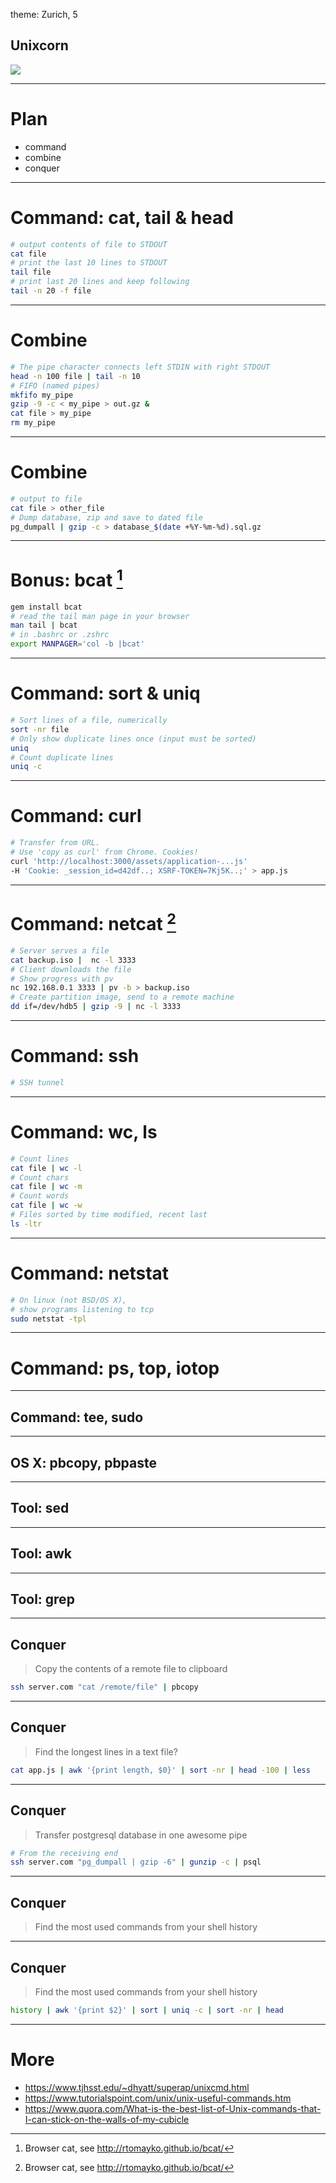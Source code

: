 theme: Zurich, 5

## Unixcorn
![](unicorn-cartoon.jpg)

---

# Plan

* command
* combine
* conquer

---

# Command: cat, tail & head

```bash
# output contents of file to STDOUT
cat file
# print the last 10 lines to STDOUT
tail file
# print last 20 lines and keep following
tail -n 20 -f file
```

---

# Combine

```bash
# The pipe character connects left STDIN with right STDOUT
head -n 100 file | tail -n 10
# FIFO (named pipes)
mkfifo my_pipe
gzip -9 -c < my_pipe > out.gz &
cat file > my_pipe
rm my_pipe
```

---

# Combine

```bash
# output to file
cat file > other_file
# Dump database, zip and save to dated file
pg_dumpall | gzip -c > database_$(date +%Y-%m-%d).sql.gz
```

---

# Bonus: bcat [^1]

```bash
gem install bcat
# read the tail man page in your browser
man tail | bcat
# in .bashrc or .zshrc
export MANPAGER='col -b |bcat'
```

[^1]: Browser cat, see http://rtomayko.github.io/bcat/

---

# Command: sort & uniq

```bash
# Sort lines of a file, numerically
sort -nr file
# Only show duplicate lines once (input must be sorted)
uniq
# Count duplicate lines
uniq -c
```

---

# Command: curl

```bash
# Transfer from URL.
# Use 'copy as curl' from Chrome. Cookies!
curl 'http://localhost:3000/assets/application-...js'
-H 'Cookie: _session_id=d42df..; XSRF-TOKEN=7Kj5K..;' > app.js
```

---

# Command: netcat [^1]

```bash
# Server serves a file
cat backup.iso |  nc -l 3333
# Client downloads the file
# Show progress with pv
nc 192.168.0.1 3333 | pv -b > backup.iso
# Create partition image, send to a remote machine
dd if=/dev/hdb5 | gzip -9 | nc -l 3333
```

[^1]: https://www.g-loaded.eu/2006/11/06/netcat-a-couple-of-useful-examples/

---

# Command: ssh

```bash
# SSH tunnel
```

---

# Command: wc, ls

```bash
# Count lines
cat file | wc -l
# Count chars
cat file | wc -m
# Count words
cat file | wc -w
# Files sorted by time modified, recent last
ls -ltr
```

---

# Command: netstat

```bash
# On linux (not BSD/OS X),
# show programs listening to tcp
sudo netstat -tpl
```

---

# Command: ps, top, iotop


---

## Command: tee, sudo

---

## OS X: pbcopy, pbpaste

---

## Tool: sed

---

## Tool: awk

---

## Tool: grep

---

## Conquer

> Copy the contents of a remote file to clipboard

```bash
ssh server.com "cat /remote/file" | pbcopy
```

---

## Conquer

> Find the longest lines in a text file?

```bash
cat app.js | awk '{print length, $0}' | sort -nr | head -100 | less
```

---

## Conquer

> Transfer postgresql database in one awesome pipe

```bash
# From the receiving end
ssh server.com "pg_dumpall | gzip -6" | gunzip -c | psql
```

---

## Conquer

> Find the most used commands from your shell history

---

## Conquer

> Find the most used commands from your shell history

```bash
history | awk '{print $2}' | sort | uniq -c | sort -nr | head
```

---

# More

* https://www.tjhsst.edu/~dhyatt/superap/unixcmd.html
* https://www.tutorialspoint.com/unix/unix-useful-commands.htm
* https://www.quora.com/What-is-the-best-list-of-Unix-commands-that-I-can-stick-on-the-walls-of-my-cubicle
